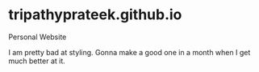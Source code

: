 # tripathyprateek.github.io
Personal Website

I am pretty bad at styling. Gonna make a good one in a month when I get much better at it.

